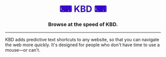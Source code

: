 <p align="center">
  <h1 align="center" style="color: #3300CC;">⌨ KBD ⌨</h1>
  <h3 align="center">
     Browse at the speed of KBD.
  </h3>
</p>

---

KBD adds predictive text shortcuts to any website, so that you can navigate the web more quickly. It's designed for people who don't have time to use a mouse—or can't.